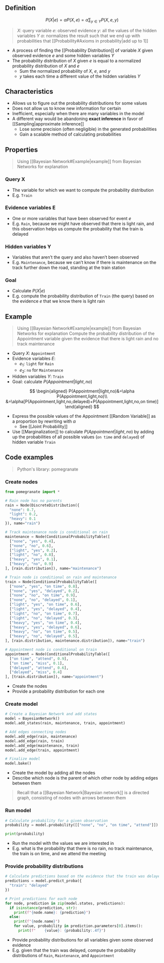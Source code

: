 ## Definition

$$
P(X|e)=\alpha P(X,e)=\alpha\sum_{y\in Y}P(X,e,y)
$$

> $X$: query variable
> $e$: observed evidence
> $y$: all the values of the hidden variables $Y$
> $\alpha$: normalizes the result such that we end up with probabilities that [[Probability#Axioms in probability|add up to 1]]

- A process of finding the [[Probability Distribution]] of variable $X$ given observed evidence $e$ and some hidden variables $Y$
- The probability distribution of $X$ given $e$ is equal to a normalized probability distribution of $X$ and $e$
	- Sum the normalized probability of $X$, $e$, and $y$
	- $y$ takes each time a different value of the hidden variables $Y$

## Characteristics

- Allows us to figure out the probability distributions for some values
- Does not allow us to know new information for certain
- Inefficient, especially when there are many variables in the model
- A different way would be abandoning **exact inference** in favor of [[Sampling|approximate inference]]
	- Lose some precision (often negligible) in the generated probabilities
	- Gain a scalable method of calculating probabilities

## Properties

> Using [[Bayesian Network#Example|example]] from Bayesian Networks for explanation

### Query X

- The variable for which we want to compute the probability distribution
- E.g. `Train`

### Evidence variables E

- One or more variables that have been observed for event $e$
- E.g. `Rain`, because we might have observed that there is light rain, and this observation helps us compute the probability that the train is delayed

### Hidden variables Y

- Variables that aren’t the query and also haven’t been observed
- E.g. `Maintenance`, because we can’t know if there is maintenance on the track further down the road, standing at the train station

### Goal

- Calculate $P(X|e)$
- E.g. compute the probability distribution of `Train` (the query) based on the evidence $e$ that we know there is light rain

## Example

> Using [[Bayesian Network#Example|example]] from Bayesian Networks for explanation
> Compute the probability distribution of the Appointment variable given the evidence that there is light rain and no track maintenance

- Query $X$: `Appointment`
- Evidence variables $E$:
	- $e_1$: `light` for `Rain`
	- $e_2$: `no` for `Maintenance`
- Hidden variables $Y$: `Train`
- Goal: calculate $P(Appointment|light,no)$

$$
\begin{aligned}
P(Appointment|light,no)&=\alpha P(Appointment,light,no)\\
&=\alpha[P(Appointment,light,no,delayed)+P(Appointment,light,no,on time)]
\end{aligned}
$$

- Express the possible values of the Appointment [[Random Variable]] as a proportion by rewriting with $\alpha$
	- See [[Joint Probability]]
- Use [[Marginalization]] to calculate $P(Appointment|light,no)$ by adding up the probabilities of all possible values (`on time` and `delayed`) of hidden variable `Train`

## Code examples

> Python's library: pomegranate

### Create nodes

```python
from pomegranate import *

# Rain node has no parents
rain = Node(DiscreteDistribution({
  "none": 0.7,
  "light": 0.2,
  "heavy": 0.1
}), name="rain")

# Track maintenance node is conditional on rain
maintenance = Node(ConditionalProbabilityTable([
  ["none", "yes", 0.4],
  ["none", "no", 0.6],
  ["light", "yes", 0.2],
  ["light", "no", 0.8],
  ["heavy", "yes", 0.1],
  ["heavy", "no", 0.9]
], [rain.distribution]), name="maintenance")

# Train node is conditional on rain and maintenance
train = Node(ConditionalProbabilityTable([
  ["none", "yes", "on time", 0.8],
  ["none", "yes", "delayed", 0.2],
  ["none", "no", "on time", 0.9],
  ["none", "no", "delayed", 0.1],
  ["light", "yes", "on time", 0.6],
  ["light", "yes", "delayed", 0.4],
  ["light", "no", "on time", 0.7],
  ["light", "no", "delayed", 0.3],
  ["heavy", "yes", "on time", 0.4],
  ["heavy", "yes", "delayed", 0.6],
  ["heavy", "no", "on time", 0.5],
  ["heavy", "no", "delayed", 0.5],
], [rain.distribution, maintenance.distribution]), name="train")

# Appointment node is conditional on train
appointment = Node(ConditionalProbabilityTable([
  ["on time", "attend", 0.9],
  ["on time", "miss", 0.1],
  ["delayed", "attend", 0.6],
  ["delayed", "miss", 0.4]
], [train.distribution]), name="appointment")
```

- Create the nodes
- Provide a probability distribution for each one

### Create model

```python
# Create a Bayesian Network and add states
model = BayesianNetwork()
model.add_states(rain, maintenance, train, appointment)

# Add edges connecting nodes
model.add_edge(rain, maintenance)
model.add_edge(rain, train)
model.add_edge(maintenance, train)
model.add_edge(train, appointment)

# Finalize model
model.bake()
```

- Create the model by adding all the nodes
- Describe which node is the parent of which other node by adding edges between them

> Recall that a [[Bayesian Network|Bayesian network]] is a directed graph, consisting of nodes with arrows between them

### Run model

```python
# Calculate probability for a given observation
probability = model.probability([["none", "no", "on time", "attend"]])

print(probability)
```

- Run the model with the values we are interested in
- E.g. what is the probability that there is no rain, no track maintenance, the train is on time, and we attend the meeting

### Provide probability distributions

```python
# Calculate predictions based on the evidence that the train was delayed
predictions = model.predict_proba({
  "train": "delayed"
})

# Print predictions for each node
for node, prediction in zip(model.states, predictions):
  if isinstance(prediction, str):
    print(f"{node.name}: {prediction}")
  else:
    print(f"{node.name}")
    for value, probability in prediction.parameters[0].items():
      print(f"    {value}: {probability:.4f}")
```

- Provide probability distributions for all variables given some observed evidence
- E.g. given that the train was delayed, compute the probability distributions of `Rain`, `Maintenance`, and `Appointment`
